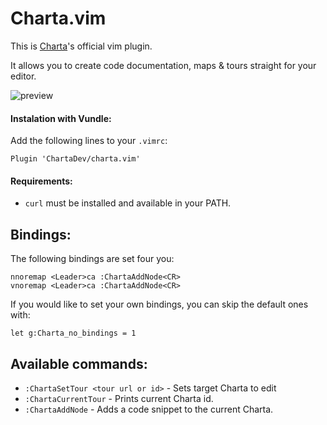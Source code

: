 # Charta.vim

This is [Charta](https://www.charta.dev)'s official vim plugin.

It allows you to create code documentation, maps & tours straight for your editor.

![preview](https://user-images.githubusercontent.com/2349448/79638545-d6a11f00-817d-11ea-92da-087b77918063.png)

#### Instalation with Vundle:

Add the following lines to your `.vimrc`:

```
Plugin 'ChartaDev/charta.vim'
```

#### Requirements:

- `curl` must be installed and available in your PATH.

## Bindings:

The following bindings are set four you:

```vim
nnoremap <Leader>ca :ChartaAddNode<CR>
vnoremap <Leader>ca :ChartaAddNode<CR>
```

If you would like to set your own bindings, you can skip the default ones with:

```vim
let g:Charta_no_bindings = 1
```

## Available commands:

- `:ChartaSetTour <tour url or id>` - Sets target Charta to edit
- `:ChartaCurrentTour` - Prints current Charta id.
- `:ChartaAddNode` - Adds a code snippet to the current Charta.
